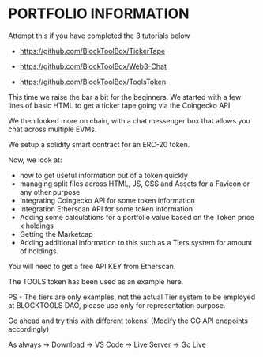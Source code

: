 # PORTFOLIO INFORMATION

Attempt this if you have completed the 3 tutorials below 

* https://github.com/BlockToolBox/TickerTape

* https://github.com/BlockToolBox/Web3-Chat

* https://github.com/BlockToolBox/ToolsToken

This time we raise the bar a bit for the beginners. We started with a few lines of basic HTML to get a ticker tape going via the Coingecko API. 

We then looked more on chain, with a chat messenger box that allows you chat across multiple EVMs. 

We setup a solidity smart contract for an ERC-20 token. 

Now, we look at:

- how to get useful information out of a token quickly
- managing split files across HTML, JS, CSS and Assets for a Favicon or any other purpose
- Integrating Coingecko API for some token information
- Integration Etherscan API for some token information
- Adding some calculations for a portfolio value based on the Token price x holdings
- Getting the Marketcap
- Adding additional information to this such as a Tiers system for amount of holdings.

You will need to get a free API KEY from Etherscan. 

The TOOLS token has been used as an example here. 

PS - The tiers are only examples, not the actual Tier system to be employed at BLOCKTOOLS DAO, please use only for representation purpose. 

Go ahead and try this with different tokens! (Modify the CG API endpoints accordingly)

As always -> Download -> VS Code -> Live Server -> Go Live

 
